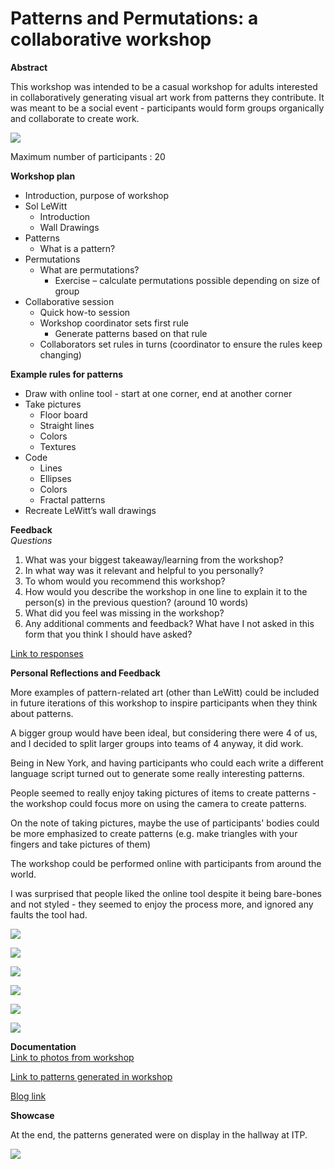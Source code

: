 # Patterns and Permutations: a collaborative workshop

**Abstract**  

This workshop was intended to be a casual workshop for adults interested in collaboratively generating visual art work from patterns they contribute. It was meant to be a social event - participants would form groups organically and collaborate to create work. 

![](http://blog.mithru.com/wp-content/uploads/2017/03/Sol-LeWitt-poster.png)

Maximum number of participants : 20

**Workshop plan**

 - Introduction, purpose of workshop 
 - Sol LeWitt 
	 - Introduction 
	 - Wall Drawings 
 - Patterns 
	 - What is a pattern? 
 - Permutations 
	 - What are permutations? 
		 - Exercise – calculate permutations possible depending on size of group 
 - Collaborative session 
	 - Quick how-to session
	 - Workshop coordinator sets first rule 
		 - Generate patterns based on that rule 
     - Collaborators set rules in turns (coordinator to ensure the rules keep changing) 

**Example rules for patterns**
 - Draw with online tool - start at one corner, end at another corner 
 - Take pictures 
	 - Floor board 
	 - Straight lines 
	 - Colors 
	 - Textures 
- Code 
	- Lines
	- Ellipses 
	- Colors 
	- Fractal patterns
- Recreate LeWitt’s wall drawings  

**Feedback**   
*Questions*
1. What was your biggest takeaway/learning from the workshop?   	
2. In what way was it relevant and helpful to you  personally? 	
3. To whom would you recommend this workshop?	
4. How would you describe the workshop in one line to explain it to the person(s) in the previous question? (around 10 words)	
5. What did you feel was missing in the workshop?	
6. Any additional comments and feedback? What have I not asked in this form that you think I should have asked?

[Link to responses](https://docs.google.com/spreadsheets/d/1lVuj_7UsDW_sFBwwBRpBHNLKxvFDZRGIbGSIXbiaDpk/edit?usp=sharing)


**Personal Reflections and Feedback** 

More examples of pattern-related art (other than LeWitt) could be included in future iterations of this workshop to inspire participants when they think about patterns. 

A bigger group would have been ideal, but considering there were 4 of us, and I decided to split larger groups into teams of 4 anyway, it did work. 

Being in New York, and having participants who could each write a different language script turned out to generate some really interesting patterns. 

People seemed to really enjoy taking pictures of items to create patterns - the workshop could focus more on using the camera to create patterns.

On the note of taking pictures, maybe the use of participants' bodies could be more emphasized to create patterns (e.g. make triangles with your fingers and take pictures of them)

The workshop could be performed online with participants from around the world. 

I was surprised that people liked the online tool despite it being bare-bones and not styled - they seemed to enjoy the process more, and ignored any faults the tool had. 


![](http://blog.mithru.com/wp-content/uploads/2017/03/IMG_20170315_175740.jpg)

![](http://blog.mithru.com/wp-content/uploads/2017/03/IMG_20170315_183300.jpg)

![](http://blog.mithru.com/wp-content/uploads/2017/03/Screen-Shot-2017-03-15-at-6.21.53-PM.png)

![](http://blog.mithru.com/wp-content/uploads/2017/03/IMG_20170315_175157.jpg)

![](http://blog.mithru.com/wp-content/uploads/2017/03/IMG_20170315_184246.jpg)

![](http://blog.mithru.com/wp-content/uploads/2017/03/IMG_20170315_183340.jpg)

**Documentation**  
[Link to photos from workshop](https://goo.gl/photos/3svoAYiHi3jqNSmXA)

[Link to patterns generated in workshop](https://goo.gl/photos/GRcfMaUG3xwXMJP47)

[Blog link](blog.mithru.com/patterns-and-permutations-workshop-at-itp/)

**Showcase**

At the end, the patterns generated were on display in the hallway at ITP. 

![](http://blog.mithru.com/wp-content/uploads/2017/03/IMG_20170319_152804.jpg)
